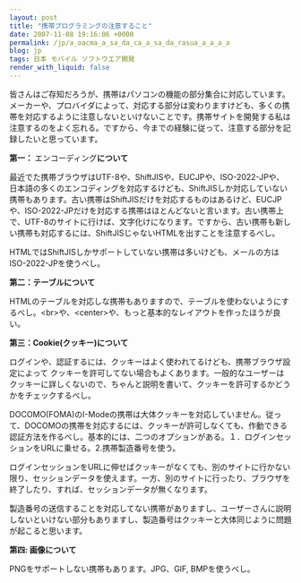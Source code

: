 ```yaml
---
layout: post
title: "携帯プログラミングの注意すること"
date: 2007-11-08 19:16:06 +0000
permalink: /jp/a_oacma_a_sa_da_ca_a_sa_da_rasua_a_a_a_a
blog: jp
tags: 日本 モバイル ソフトウエア開発
render_with_liquid: false
---
```


<!-- textlint-disable rousseau -->

<p>皆さんはご存知だろうが、携帯はパソコンの機能の部分集合に対応しています。メーカーや、プロバイダによって、対応する部分は変わりますけども、多くの携帯を対応するように注意しないといけないことです。携帯サイトを開発する私は注意するのをよく忘れる。ですから、今までの経験に従って、注意する部分を記録したいと思っています。</p><p><strong>第一： </strong>エンコーディング<strong>について</strong></p><p>最近でた携帯ブラウザはUTF-8や、ShiftJISや、EUCJPや、ISO-2022-JPや、日本語の多くのエンコディングを対応するけども、ShiftJISしか対応していない携帯もあります。古い携帯はShiftJISだけを対応するものはあるけど、EUCJPや、ISO-2022-JPだけを対応する携帯はほとんどないと言います。古い携帯上で、UTF-8のサイトに行けば、文字化けになります。ですから、古い携帯も新しい携帯も対応するには、ShiftJISじゃないHTMLを出すことを注意するべし。</p><p>HTMLではShiftJISしかサポートしていない携帯は多いけども、メールの方はISO-2022-JPを使うべし。</p><p><strong>第二：テーブルについて</strong> </p><p>HTMLのテーブルを対応しな携帯もありますので、テーブルを使わないようにするべし。&lt;br&gt;や、&lt;center&gt;や、もっと基本的なレイアウトを作ったほうが良い。</p><p><strong>第三：Cookie(クッキー)について</strong></p><p>ログインや、認証するには、クッキーはよく使われてるけども、携帯ブラウザ設定によって クッキーを許可してない場合もよくあります。一般的なユーザーはクッキーに詳しくないので、ちゃんと説明を書いて、クッキーを許可するかどうかをチェックするべし。</p><p>DOCOMO(FOMA)のI-Modeの携帯は大体クッキーを対応していません。従って、DOCOMOの携帯を対応するには、クッキーが許可しなくても、作動できる認証方法を作るべし。基本的には、二つのオプションがある。１．ログインセッションをURLに乗せる。2.携帯製造番号を使う。</p><p>ログインセッションをURLに伸せばクッキーがなくても、別のサイトに行かない限り、セッションデータを使えます。一方、別のサイトに行ったり、ブラウザを終了したり、すれば、セッションデータが無くなります。</p><p>製造番号の送信することを対応してない携帯がありますし、ユーザーさんに説明しないといけない部分もありますし、製造番号はクッキーと大体同じように問題が起こると思います。</p><p><strong>第四: 画像について</strong></p><p>PNGをサポートしない携帯もあります。JPG、GIF, BMPを使うべし。</p>

<!-- textlint-enable rousseau -->
